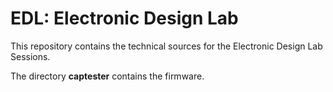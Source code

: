 # EDL: Electronic Design Lab

This repository contains the technical sources for the Electronic Design Lab Sessions.

The directory **captester** contains the firmware.